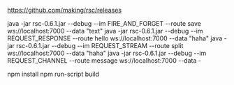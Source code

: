 https://github.com/making/rsc/releases

java -jar rsc-0.6.1.jar --debug --im FIRE_AND_FORGET --route save ws://localhost:7000  --data "text"
java -jar rsc-0.6.1.jar --debug --im REQUEST_RESPONSE --route hello ws://localhost:7000 --data "haha"
java -jar rsc-0.6.1.jar --debug --im REQUEST_STREAM --route split ws://localhost:7000 --data "haha"
java -jar rsc-0.6.1.jar --debug --im REQUEST_CHANNEL --route message ws://localhost:7000 --data -
 
 npm install
 npm run-script build